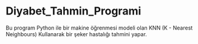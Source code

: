 # Diyabet_Tahmin_Programi
Bu program Python ile bir makine öğrenmesi modeli olan KNN (K - Nearest Neighbours) Kullanarak bir şeker hastalığı tahmini yapar.
